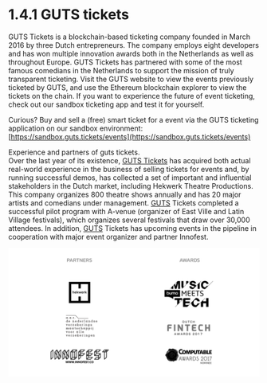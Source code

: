 # 1.4.1 GUTS tickets

GUTS Tickets is a blockchain-based ticketing company founded in March 2016 by three Dutch entrepreneurs. The company employs eight developers and has won multiple innovation awards both in the Netherlands as well as throughout Europe. GUTS Tickets has partnered with some of the most famous comedians in the Netherlands to support the mission of truly transparent ticketing. Visit the GUTS website to view the events previously ticketed by GUTS, and use the Ethereum blockchain explorer to view the tickets on the chain. If you want to experience the future of event ticketing, check out our sandbox ticketing app and test it for yourself. 

Curious? Buy and sell a \(free\) smart ticket for a event via the GUTS ticketing application on our sandbox environment:  
[https://sandbox.guts.tickets/events](https://sandbox.guts.tickets/events)

Experience and partners of guts tickets.   
Over the last year of its existence, [GUTS Tickets](https://guts.tickets) has acquired both actual real-world experience in the business of selling tickets for events and, by running successful demos, has collected a set of important and influential stakeholders in the Dutch market, including Hekwerk Theatre Productions. This company organizes 800 theatre shows annually and has 20 major artists and comedians under management. [GUTS](https://guts.tickets) Tickets completed a successful pilot program with A-venue \(organizer of East Ville and Latin Village festivals\), which organizes several festivals that draw over 30,000 attendees. In addition, [GUTS](https://guts.tickets) Tickets has upcoming events in the pipeline in cooperation with major event organizer and partner Innofest.

![Image: GUTS Tickets partners &amp; Awards](../../.gitbook/assets/get-partners.png)




